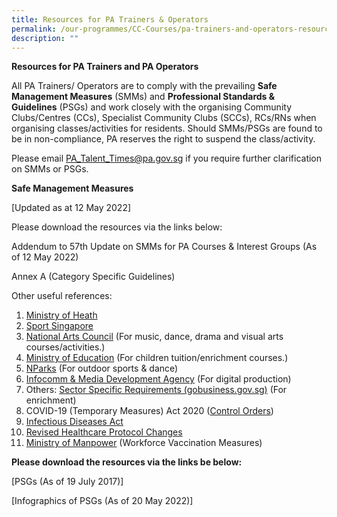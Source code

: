 ```yaml
---
title: Resources for PA Trainers & Operators
permalink: /our-programmes/CC-Courses/pa-trainers-and-operators-resources
description: ""
---
```


**Resources for PA Trainers and PA Operators**

All PA Trainers/ Operators are to comply with the prevailing **Safe Management Measures** (SMMs) and **Professional Standards & Guidelines** (PSGs) and work closely with the organising Community Clubs/Centres (CCs), Specialist Community Clubs (SCCs), RCs/RNs when organising classes/activities for residents. Should SMMs/PSGs are found to be in non-compliance, PA reserves the right to suspend the class/activity.

Please email [](http://PA_Talent_Times@pa.gov.sg/)[PA\_Talent\_Times@pa.gov.sg](mailto:PA_Talent_Times@pa.gov.sg) if you require further clarification on SMMs or PSGs.

**Safe Management Measures**

[Updated as at 12 May 2022]

Please download the resources via the links below:

Addendum to 57th Update on SMMs for PA Courses & Interest Groups (As of 12 May 2022)

Annex A (Category Specific Guidelines)

 

Other useful references:

1. [Ministry of Heath](https://www.moh.gov.sg/)
2. [Sport Singapore](https://www.sportsingapore.gov.sg/COVID19/Safe-Management-Measures)
3. [National Arts Council](https://www.nac.gov.sg/support/covid-19/safe-management-measures-smms) (For music, dance, drama and visual arts courses/activities.)
4. [Ministry of Education](https://www.moe.gov.sg/faqs-covid-19-infection) (For children tuition/enrichment courses.)
5. [NParks](https://www.nparks.gov.sg/noticeboard) (For outdoor sports & dance)
6. [Infocomm & Media Development Agency](https://www.imda.gov.sg/news-and-events/Media-Room/Media-Releases/2020/Advisories-on-COVID-19-Situation) (For digital production)
7. Others: [Sector Specific Requirements (gobusiness.gov.sg)](https://www.gobusiness.gov.sg/safemanagement/sector/) (For enrichment)
8. COVID-19 (Temporary Measures) Act 2020 ([Control Orders](https://sso.agc.gov.sg/Act/COVID19TMA2020))
9. [Infectious Diseases Act](https://sso.agc.gov.sg/Act/IDA1976)
10. [Revised Healthcare Protocol Changes](https://www.covid.gov.sg/)
11. [Ministry of Manpower](https://www.mom.gov.sg/covid-19/requirements-for-safe-management-measures) (Workforce Vaccination Measures)

**Please download the resources via the links be below:**

[PSGs (As of 19 July 2017)]

[Infographics of PSGs (As of 20 May 2022)]